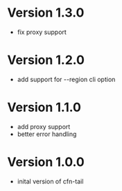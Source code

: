 # Version 1.3.0
* fix proxy support

# Version 1.2.0
* add support for --region cli option

# Version 1.1.0
* add proxy support
* better error handling

# Version 1.0.0
* inital version of cfn-tail